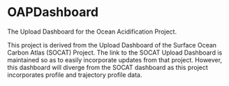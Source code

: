# OAPDashboard
The Upload Dashboard for the Ocean Acidification Project.


This project is derived from the Upload Dashboard of the 
Surface Ocean Carbon Atlas (SOCAT) Project.  The link to
the SOCAT Upload Dashboard is maintained so as to easily
incorporate updates from that project.  However, this
dashboard will diverge from the SOCAT dashboard as this 
project incorporates profile and trajectory profile data.

